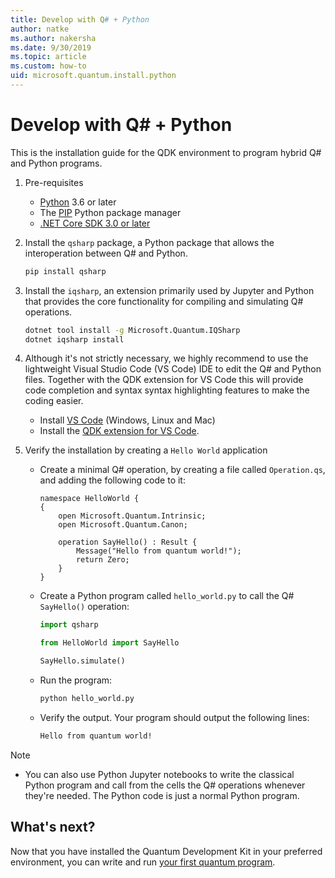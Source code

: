 ```yaml
---
title: Develop with Q# + Python
author: natke
ms.author: nakersha
ms.date: 9/30/2019
ms.topic: article
ms.custom: how-to
uid: microsoft.quantum.install.python
---
```


# Develop with Q# + Python

This is the installation guide for the QDK environment to program hybrid Q# and Python programs.

1. Pre-requisites

    - [Python](https://www.python.org/downloads/) 3.6 or later
    - The [PIP](https://pip.pypa.io/en/stable/installing) Python package manager
    - [.NET Core SDK 3.0 or later](https://www.microsoft.com/net/download)


1. Install the `qsharp` package, a Python package that allows the interoperation between Q# and Python.

    ```bash
    pip install qsharp
    ```

1. Install the `iqsharp`, an extension primarily used by Jupyter and Python that provides the core functionality for compiling and simulating Q# operations.

    ```bash
    dotnet tool install -g Microsoft.Quantum.IQSharp
    dotnet iqsharp install
    ```
  
1. Although it's not strictly necessary, we highly recommend to use the lightweight Visual Studio Code (VS Code) IDE to edit the Q# and Python files. Together with the QDK extension for VS Code this will provide code completion and syntax syntax highlighting features to make the coding easier.

    - Install [VS Code](https://code.visualstudio.com/download) (Windows, Linux and Mac)
    - Install the [QDK extension for VS Code](https://marketplace.visualstudio.com/items?itemName=quantum.quantum-devkit-vscode).

1. Verify the installation by creating a `Hello World` application

    - Create a minimal Q# operation, by creating a file called `Operation.qs`, and adding the following code to it:

        ```qsharp
        namespace HelloWorld {
        {
            open Microsoft.Quantum.Intrinsic;
            open Microsoft.Quantum.Canon;

            operation SayHello() : Result {
                Message("Hello from quantum world!");
                return Zero;
            }
        }
        ```

    - Create a Python program called `hello_world.py` to call the Q# `SayHello()` operation:

        ```python
        import qsharp

        from HelloWorld import SayHello

        SayHello.simulate()
        ```

    - Run the program:

        ```bash
        python hello_world.py
        ```

    - Verify the output. Your program should output the following lines:

        ```bash
        Hello from quantum world!
       ```


> [!NOTE]
> * You can also use Python Jupyter notebooks to write the classical Python program and call from the cells the Q# operations whenever they're needed. The Python code is just a normal Python program.

## What's next?

Now that you have installed the Quantum Development Kit in your preferred environment, you can write and run [your first quantum program](xref:microsoft.quantum.write-program).

